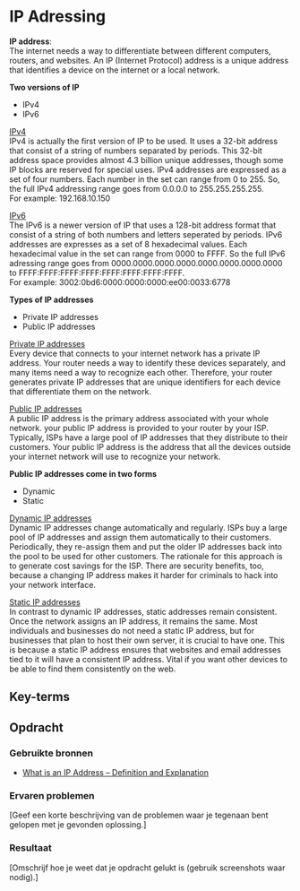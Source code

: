 # IP Adressing
**IP address**:  
The internet needs a way to differentiate between different computers, routers, and websites. An IP (Internet Protocol) address is a unique address that identifies a device on the internet or a local network.

**Two versions of IP**
- IPv4
- IPv6

<ins>IPv4</ins>  
IPv4 is actually the first version of IP to be used. It uses a 32-bit address that consist of a string of numbers separated by periods. This 32-bit address space provides almost 4.3 billion unique addresses, though some IP blocks are reserved for special uses. IPv4 addresses are expressed as a set of four numbers. Each number in the set can range from 0 to 255. So, the full IPv4 addressing range goes from 0.0.0.0 to 255.255.255.255.  
For example: 192.168.10.150

<ins>IPv6</ins>  
The IPv6 is a newer version of IP that uses a 128-bit address format that consist of a string of both numbers and letters seperated by periods. IPv6 addresses are expresses as a set of 8 hexadecimal values. Each hexadecimal value in the set can range from 0000 to FFFF. So the full IPv6 adressing range goes from 0000.0000.0000.0000.0000.0000.0000.0000 to FFFF:FFFF:FFFF:FFFF:FFFF:FFFF:FFFF:FFFF.  
For example: 3002:0bd6:0000:0000:0000:ee00:0033:6778

**Types of IP addresses**
- Private IP addresses
- Public IP addresses

<ins>Private IP addresses</ins>  
Every device that connects to your internet network has a private IP address. Your router needs a way to identify these devices separately, and many items need a way to recognize each other. Therefore, your router generates private IP addresses that are unique identifiers for each device that differentiate them on the network.

<ins>Public IP addresses</ins>  
A public IP address is the primary address associated with your whole network. your public IP address is provided to your router by your ISP. Typically, ISPs have a large pool of IP addresses that they distribute to their customers. Your public IP address is the address that all the devices outside your internet network will use to recognize your network.

**Public IP addresses come in two forms**
- Dynamic
- Static

<ins>Dynamic IP addresses</ins>  
Dynamic IP addresses change automatically and regularly. ISPs buy a large pool of IP addresses and assign them automatically to their customers. Periodically, they re-assign them and put the older IP addresses back into the pool to be used for other customers. The rationale for this approach is to generate cost savings for the ISP. There are security benefits, too, because a changing IP address makes it harder for criminals to hack into your network interface.

<ins>Static IP addresses</ins>  
In contrast to dynamic IP addresses, static addresses remain consistent. Once the network assigns an IP address, it remains the same. Most individuals and businesses do not need a static IP address, but for businesses that plan to host their own server, it is crucial to have one. This is because a static IP address ensures that websites and email addresses tied to it will have a consistent IP address. Vital if you want other devices to be able to find them consistently on the web.

## Key-terms


## Opdracht
### Gebruikte bronnen
- [What is an IP Address – Definition and Explanation](https://www.kaspersky.com/resource-center/definitions/what-is-an-ip-address)


### Ervaren problemen
[Geef een korte beschrijving van de problemen waar je tegenaan bent gelopen met je gevonden oplossing.]

### Resultaat
[Omschrijf hoe je weet dat je opdracht gelukt is (gebruik screenshots waar nodig).]